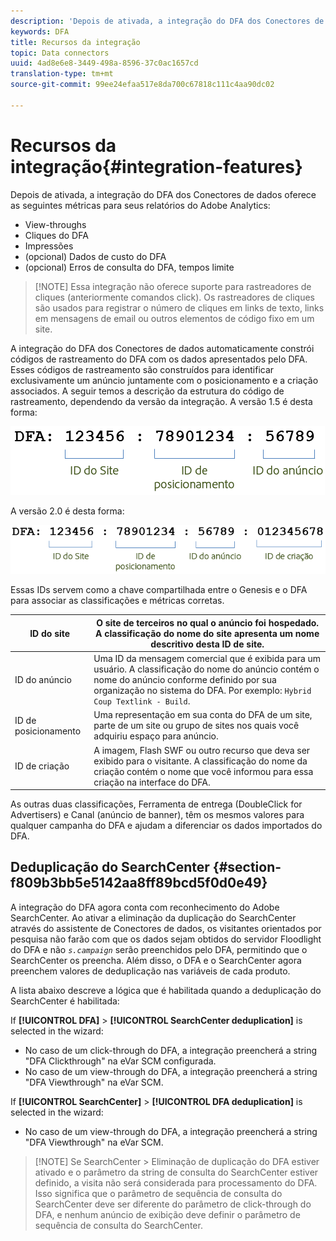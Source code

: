 ```yaml
---
description: 'Depois de ativada, a integração do DFA dos Conectores de dados oferece as seguintes métricas para seus relatórios do Adobe Analytics '
keywords: DFA
title: Recursos da integração
topic: Data connectors
uuid: 4ad8e6e8-3449-498a-8596-37c0ac1657cd
translation-type: tm+mt
source-git-commit: 99ee24efaa517e8da700c67818c111c4aa90dc02

---
```



# Recursos da integração{#integration-features}

Depois de ativada, a integração do DFA dos Conectores de dados oferece as seguintes métricas para seus relatórios do Adobe Analytics:

* View-throughs
* Cliques do DFA
* Impressões
* (opcional) Dados de custo do DFA
* (opcional) Erros de consulta do DFA, tempos limite

> [!NOTE] Essa integração não oferece suporte para rastreadores de cliques (anteriormente comandos click). Os rastreadores de cliques são usados para registrar o número de cliques em links de texto, links em mensagens de email ou outros elementos de código fixo em um site.

A integração do DFA dos Conectores de dados automaticamente constrói códigos de rastreamento do DFA com os dados apresentados pelo DFA. Esses códigos de rastreamento são construídos para identificar exclusivamente um anúncio juntamente com o posicionamento e a criação associados. A seguir temos a descrição da estrutura do código de rastreamento, dependendo da versão da integração. A versão 1.5 é desta forma:

![](assets/DFA_id_struct1_5.png)

A versão 2.0 é desta forma:

![](assets/DFA_id_struct2.png)

Essas IDs servem como a chave compartilhada entre o Genesis e o DFA para associar as classificações e métricas corretas.

| ID do site | O site de terceiros no qual o anúncio foi hospedado. A classificação do nome do site apresenta um nome descritivo desta ID de site. |
|---|---|
| ID do anúncio | Uma ID da mensagem comercial que é exibida para um usuário. A classificação do nome do anúncio contém o nome do anúncio conforme definido por sua organização no sistema do DFA. Por exemplo: `Hybrid Coup Textlink - Build`. |
| ID de posicionamento | Uma representação em sua conta do DFA de um site, parte de um site ou grupo de sites nos quais você adquiriu espaço para anúncio. |
| ID de criação | A imagem, Flash SWF ou outro recurso que deva ser exibido para o visitante. A classificação do nome da criação contém o nome que você informou para essa criação na interface do DFA. |

As outras duas classificações, Ferramenta de entrega (DoubleClick for Advertisers) e Canal (anúncio de banner), têm os mesmos valores para qualquer campanha do DFA e ajudam a diferenciar os dados importados do DFA.

## Deduplicação do SearchCenter {#section-f809b3bb5e5142aa8ff89bcd5f0d0e49}

A integração do DFA agora conta com reconhecimento do Adobe SearchCenter. Ao ativar a eliminação da duplicação do SearchCenter através do assistente de Conectores de dados, os visitantes orientados por pesquisa não farão com que os dados sejam obtidos do servidor Floodlight do DFA e não *`s.campaign`* serão preenchidos pelo DFA, permitindo que o SearchCenter os preencha. Além disso, o DFA e o SearchCenter agora preenchem valores de deduplicação nas variáveis de cada produto.

A lista abaixo descreve a lógica que é habilitada quando a deduplicação do SearchCenter é habilitada:

If **[!UICONTROL DFA]** &gt; **[!UICONTROL SearchCenter deduplication]** is selected in the wizard:

* No caso de um click-through do DFA, a integração preencherá a string "DFA Clickthrough" na eVar SCM configurada.
* No caso de um view-through do DFA, a integração preencherá a string "DFA Viewthrough" na eVar SCM.

If **[!UICONTROL SearchCenter]** &gt; **[!UICONTROL DFA deduplication]** is selected in the wizard:

* No caso de um view-through do DFA, a integração preencherá a string "DFA Viewthrough" na eVar SCM.

> [!NOTE] Se SearchCenter &gt; Eliminação de duplicação do DFA estiver ativado e o parâmetro da string de consulta do SearchCenter estiver definido, a visita não será considerada para processamento do DFA. Isso significa que o parâmetro de sequência de consulta do SearchCenter deve ser diferente do parâmetro de click-through do DFA, e nenhum anúncio de exibição deve definir o parâmetro de sequência de consulta do SearchCenter.

